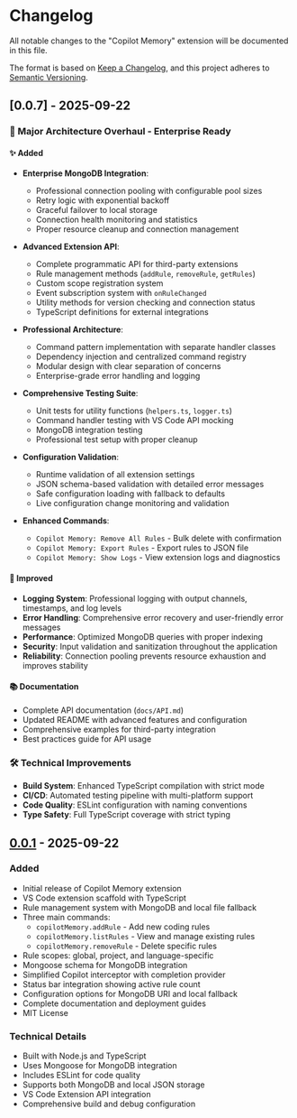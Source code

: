 # Changelog

All notable changes to the "Copilot Memory" extension will be documented in this file.

The format is based on [Keep a Changelog](https://keepachangelog.com/en/1.0.0/),
and this project adheres to [Semantic Versioning](https://semver.org/spec/v2.0.0.html).

## [0.0.7] - 2025-09-22

### 🚀 Major Architecture Overhaul - Enterprise Ready

#### ✨ Added
- **Enterprise MongoDB Integration**:
  - Professional connection pooling with configurable pool sizes
  - Retry logic with exponential backoff
  - Graceful failover to local storage
  - Connection health monitoring and statistics
  - Proper resource cleanup and connection management

- **Advanced Extension API**:
  - Complete programmatic API for third-party extensions
  - Rule management methods (`addRule`, `removeRule`, `getRules`)
  - Custom scope registration system
  - Event subscription system with `onRuleChanged`
  - Utility methods for version checking and connection status
  - TypeScript definitions for external integrations

- **Professional Architecture**:
  - Command pattern implementation with separate handler classes
  - Dependency injection and centralized command registry
  - Modular design with clear separation of concerns
  - Enterprise-grade error handling and logging

- **Comprehensive Testing Suite**:
  - Unit tests for utility functions (`helpers.ts`, `logger.ts`)
  - Command handler testing with VS Code API mocking
  - MongoDB integration testing
  - Professional test setup with proper cleanup

- **Configuration Validation**:
  - Runtime validation of all extension settings
  - JSON schema-based validation with detailed error messages
  - Safe configuration loading with fallback to defaults
  - Live configuration change monitoring and validation

- **Enhanced Commands**:
  - `Copilot Memory: Remove All Rules` - Bulk delete with confirmation
  - `Copilot Memory: Export Rules` - Export rules to JSON file
  - `Copilot Memory: Show Logs` - View extension logs and diagnostics

#### 🔧 Improved
- **Logging System**: Professional logging with output channels, timestamps, and log levels
- **Error Handling**: Comprehensive error recovery and user-friendly error messages
- **Performance**: Optimized MongoDB queries with proper indexing
- **Security**: Input validation and sanitization throughout the application
- **Reliability**: Connection pooling prevents resource exhaustion and improves stability

#### 📚 Documentation
- Complete API documentation (`docs/API.md`)
- Updated README with advanced features and configuration
- Comprehensive examples for third-party integration
- Best practices guide for API usage

### 🛠️ Technical Improvements
- **Build System**: Enhanced TypeScript compilation with strict mode
- **CI/CD**: Automated testing pipeline with multi-platform support
- **Code Quality**: ESLint configuration with naming conventions
- **Type Safety**: Full TypeScript coverage with strict typing

## [0.0.1] - 2025-09-22

### Added
- Initial release of Copilot Memory extension
- VS Code extension scaffold with TypeScript
- Rule management system with MongoDB and local file fallback
- Three main commands:
  - `copilotMemory.addRule` - Add new coding rules
  - `copilotMemory.listRules` - View and manage existing rules
  - `copilotMemory.removeRule` - Delete specific rules
- Rule scopes: global, project, and language-specific
- Mongoose schema for MongoDB integration
- Simplified Copilot interceptor with completion provider
- Status bar integration showing active rule count
- Configuration options for MongoDB URI and local fallback
- Complete documentation and deployment guides
- MIT License

### Technical Details
- Built with Node.js and TypeScript
- Uses Mongoose for MongoDB integration
- Includes ESLint for code quality
- Supports both MongoDB and local JSON storage
- VS Code Extension API integration
- Comprehensive build and debug configuration

[Unreleased]: https://github.com/yaotsakpo/copilot-memory/compare/v0.0.1...HEAD
[0.0.1]: https://github.com/yaotsakpo/copilot-memory/releases/tag/v0.0.1
